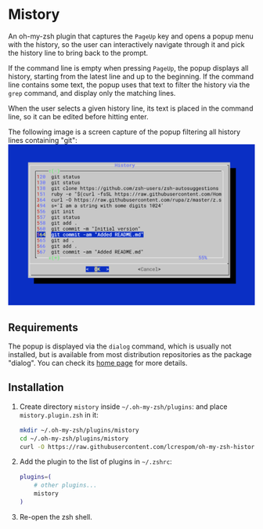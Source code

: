 # Mistory
An oh-my-zsh plugin that captures the `PageUp` key and opens a popup menu with the history, so the user can interactively navigate through it and pick the history line to bring back to the prompt.

If the command line is empty when pressing `PageUp`, the popup displays all history, starting from the latest line and up to the beginning. If the command line contains some text, the popup uses that text to filter the history via the `grep` command, and display only the matching lines.

When the user selects a given history line, its text is placed in the command line, so it can be edited before hitting enter.

The following image is a screen capture of the popup filtering all history lines containing "git":
![History popup screenshot](mistory.png)

## Requirements
The popup is displayed via the `dialog` command, which is usually not installed, but is available from most distribution repositories as the package "dialog". You can check its [home page](https://invisible-island.net/dialog/#rel_packages) for more details.


## Installation

1. Create directory `mistory` inside `~/.oh-my-zsh/plugins`: and place `mistory.plugin.zsh` in it:
	```zsh
	mkdir ~/.oh-my-zsh/plugins/mistory
	cd ~/.oh-my-zsh/plugins/mistory
	curl -O https://raw.githubusercontent.com/lcrespom/oh-my-zsh-history-popup/master/mistory.plugin.zsh
	```

2. Add the plugin to the list of plugins in `~/.zshrc`:
	```zsh
	plugins=(
		# other plugins...
		mistory
	)
	```

3.  Re-open the zsh shell.
